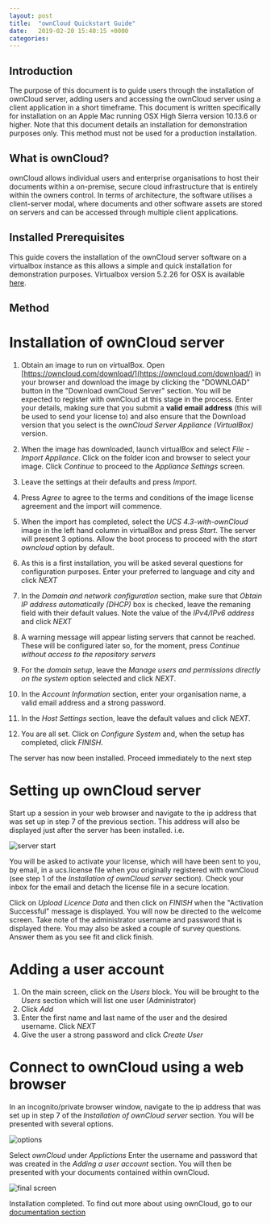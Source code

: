```yaml
---
layout: post
title:  "ownCloud Quickstart Guide"
date:   2019-02-20 15:40:15 +0000
categories: 
---
```


## Introduction
The purpose of this document is to guide users through the installation of ownCloud server, adding users and accessing the ownCloud server using a client application in a short timeframe.  This document is written specifically for installation on an Apple Mac running OSX High Sierra version 10.13.6 or higher.  Note that this document details an installation for demonstration purposes only.  This method must not be used for a production installation.

## What is ownCloud?
ownCloud allows individual users and enterprise organisations to host their documents within a on-premise, secure cloud infrastructure that is entirely within the owners control.  In terms of architecture, the software utilises a client-server modal, where documents and other software assets are stored on servers and can be accessed through multiple client applications. 

## Installed Prerequisites
This guide covers the installation of the ownCloud server software on a virtualbox instance as  this allows a simple and quick installation for demonstration purposes.  Virtualbox version 5.2.26 for OSX is available [here](https://download.virtualbox.org/virtualbox/6.0.4/VirtualBox-6.0.4-128413-OSX.dmg).

## Method
# Installation of ownCloud server
1. Obtain an image to run on virtualBox.  Open [https://owncloud.com/download/](https://owncloud.com/download/) in your browser and download the image by clicking the "DOWNLOAD" button in the "Download ownCloud Server" section.  You will be expected to register with ownCloud at this stage in the process.  Enter your details, making sure that you submit a **valid email address** (this will be used to send your license to) and also ensure that the Download version that you select is the _ownCloud Server Appliance (VirtualBox)_ version.

2. When the image has downloaded, launch virtualBox and select *File* - *Import Appliance*.  Click on the folder icon and browser to select your image.  Click *Continue* to proceed to the *Appliance Settings* screen.

3. Leave the settings at their defaults and press *Import*.

4. Press *Agree* to agree to the terms and conditions of the image license agreement and the import will commence.

5. When the import has completed, select the *UCS 4.3-with-ownCloud* image in the left hand column in virtualBox and press *Start*.  The server will present 3 options.  Allow the boot process to proceed with the *start owncloud* option by default.

6. As this is a first installation, you will be asked several questions for configuration purposes.  Enter your preferred to language and city and click *NEXT*

7. In the *Domain and network configuration* section, make sure that *Obtain IP address automatically (DHCP)* box is checked, leave the remaning field with their default values.  Note the value of the *IPv4/IPv6 address* and click *NEXT*

8. A warning message will appear listing servers that cannot be reached.  These will be configured later so, for the moment, press *Continue without access to the repository servers*

9. For the *domain setup*, leave the *Manage users and permissions directly on the system* option selected and click *NEXT*.

10. In the *Account Information* section, enter your organisation name, a valid email address and a strong password.

11. In the *Host Settings* section, leave the default values and click *NEXT*.

12.  You are all set.  Click on *Configure System* and, when the setup has completed, click *FINISH*.

The server has now been installed.  Proceed immediately to the next step

# Setting up ownCloud server
Start up a session in your web browser and navigate to the ip address that was set up in step 7 of the previous section.  This address will also be displayed just after the server has been installed.  i.e.

![server start](../../../../images/server_start.png)

You will be asked to activate your license, which will have been sent to you, by email, in a ucs.license file when you originally registered with ownCloud (see step 1 of the *Installation of ownCloud server* section).  Check your inbox for the email and detach the license file in a secure location.

Click on *Upload Licence Data* and then click on *FINISH* when the "Activation Successful" message is displayed.  You will now be directed to the welcome screen.  Take note of the administrator username and password that is displayed there.  You may also be asked a couple of survey questions.  Answer them as you see fit and click finish.

# Adding a user account
1. On the main screen, click on the *Users* block.  You will be brought to the *Users* section which will list one user (Administrator)
2. Click *Add*
3. Enter the first name and last name of the user and the desired username.  Click *NEXT*
4. Give the user a strong password and click *Create User*

# Connect to ownCloud using a web browser
In an incognito/private browser window, navigate to the ip address that was set up in step 7 of the *Installation of ownCloud server* section.  You will be presented with several options.

![options](../../../../images/options.png)

Select *ownCloud* under *Applictions*
Enter the username and password that was created in the *Adding a user account* section.
You will then be presented with your documents contained within ownCloud.  

![final screen](../../../../images/finally.png)

Installation completed.  To find out more about using ownCloud, go to our [documentation section](https://doc.owncloud.com/server/index.html)

